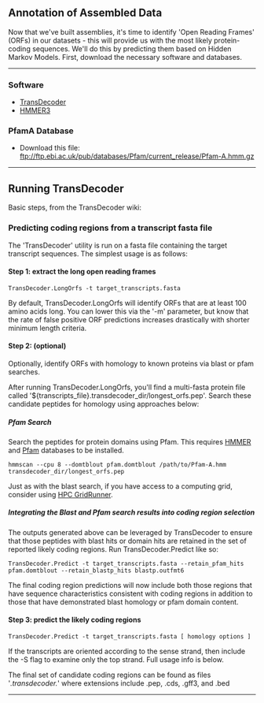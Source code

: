 ## Annotation of Assembled Data
Now that we've built assemblies, it's time to identify 'Open Reading Frames' (ORFs) in our datasets - this will provide us with the most likely protein-coding sequences. We'll do this by predicting them based on Hidden Markov Models. First, download the necessary software and databases. 

----

### Software
- [TransDecoder](https://github.com/TransDecoder/TransDecoder/wiki)
- [HMMER3](http://hmmer.janelia.org)

### PfamA Database
- Download this file: ftp://ftp.ebi.ac.uk/pub/databases/Pfam/current_release/Pfam-A.hmm.gz

----

## Running TransDecoder
Basic steps, from the TransDecoder wiki:

### Predicting coding regions from a transcript fasta file 

The 'TransDecoder' utility is run on a fasta file containing the target transcript sequences.  The simplest usage is as follows:

#### Step 1: extract the long open reading frames
    
    TransDecoder.LongOrfs -t target_transcripts.fasta

By default, TransDecoder.LongOrfs will identify ORFs that are at least 100 amino acids long. You can lower this via the '-m' parameter, but know that the rate of false positive ORF predictions increases drastically with shorter minimum length criteria.


#### Step 2: (optional)
    
Optionally, identify ORFs with homology to known proteins via blast or pfam searches.

After running TransDecoder.LongOrfs, you'll find a multi-fasta protein file called '${transcripts_file}.transdecoder_dir/longest_orfs.pep'. Search these candidate peptides for homology using approaches below:

##### Pfam Search 

Search the peptides for protein domains using Pfam. This requires [HMMER](http://hmmer.janelia.org) and [Pfam](ftp://ftp.ebi.ac.uk/pub/databases/Pfam/current_release/Pfam-A.hmm.gz) databases to be installed.

    hmmscan --cpu 8 --domtblout pfam.domtblout /path/to/Pfam-A.hmm transdecoder_dir/longest_orfs.pep

Just as with the blast search, if you have access to a computing grid, consider using [HPC GridRunner](https://github.com/HpcGridRunner/HpcGridRunner.github.io/releases).

##### Integrating the Blast and Pfam search results into coding region selection 

The outputs generated above can be leveraged by TransDecoder to ensure that those peptides with blast hits or domain hits are retained in the set of reported likely coding regions.  Run TransDecoder.Predict like so:


    TransDecoder.Predict -t target_transcripts.fasta --retain_pfam_hits pfam.domtblout --retain_blastp_hits blastp.outfmt6

The final coding region predictions will now include both those regions that have sequence characteristics consistent with coding regions in addition to those that have demonstrated blast homology or pfam domain content.

#### Step 3: predict the likely coding regions

    TransDecoder.Predict -t target_transcripts.fasta [ homology options ]

If the transcripts are oriented according to the sense strand, then include the -S flag to examine only the top strand.  Full usage info is below.

The final set of candidate coding regions can be found as files '*.transdecoder.*' where extensions include .pep, .cds, .gff3, and .bed

-----


